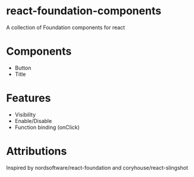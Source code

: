 # react-foundation-components
A collection of Foundation components for react

# Components
-	Button
-	Title

# Features
- Visibility
- Enable/Disable
- Function binding (onClick)

# Attributions
Inspired by nordsoftware/react-foundation and coryhouse/react-slingshot